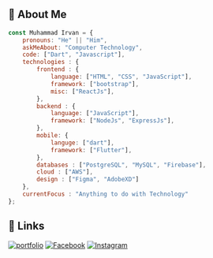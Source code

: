 ## 🚀 About Me
```javascript
const Muhammad Irvan = {
    pronouns: "He" || "Him",
    askMeAbout: "Computer Technology",
    code: ["Dart", "Javascript"],
    technologies : {
        frontend : {
            language: ["HTML", "CSS", "JavaScript"],
            framework: ["bootstrap"],
            misc: ["ReactJs"],
        },
        backend : {
            language: ["JavaScript"],
            framework: ["NodeJs", "ExpressJs"],
        },
        mobile: {
            languge: ["dart"],
            framework: ["Flutter"],
        },
        databases : ["PostgreSQL", "MySQL", "Firebase"],
        cloud : ["AWS"],
        design : ["Figma", "AdobeXD"]
    },
    currentFocus : "Anything to do with Technology"
};
```
## 🔗 Links
[![portfolio](https://img.shields.io/badge/my_portfolio-000?style=for-the-badge&logo=ko-fi&logoColor=white)](https://www.irvan.website/)
[![Facebook](https://img.shields.io/badge/linkedin-0A66C2?style=for-the-badge&logo=linkedin&logoColor=white)](https://www.linkedin.com/in/m-irvann/)
[![Instagram](https://img.shields.io/badge/Instagram-%23E4405F.svg?style=for-the-badge&logo=Instagram&logoColor=white)](https://www.instagram.com/irvaaan__/)

